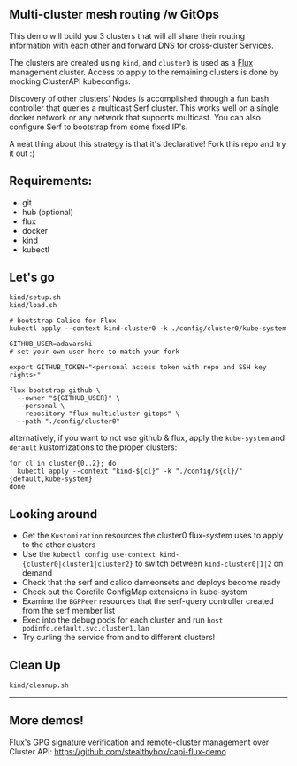## Multi-cluster mesh routing /w GitOps
This demo will build you 3 clusters that will all
share their routing information with each other and
forward DNS for cross-cluster Services.

The clusters are created using `kind`, and
`cluster0` is used as a [Flux](https://fluxcd.io) management cluster.
Access to apply to the remaining clusters is done by mocking ClusterAPI kubeconfigs.

Discovery of other clusters' Nodes is accomplished through
a fun bash controller that queries a multicast Serf cluster.
This works well on a single docker network or any network that supports multicast.
You can also configure Serf to bootstrap from some fixed IP's.

A neat thing about this strategy is that it's declarative!
Fork this repo and try it out :)

## Requirements:
   - git
   - hub (optional)
   - flux
   - docker
   - kind
   - kubectl

## Let's go

```shell
kind/setup.sh
kind/load.sh

# bootstrap Calico for Flux
kubectl apply --context kind-cluster0 -k ./config/cluster0/kube-system

GITHUB_USER=adavarski
# set your own user here to match your fork

export GITHUB_TOKEN="<personal access token with repo and SSH key rights>"

flux bootstrap github \
  --owner "${GITHUB_USER}" \
  --personal \
  --repository "flux-multicluster-gitops" \
  --path "./config/cluster0"
```
alternatively, if you want to not use github & flux, apply the `kube-system` and `default` kustomizations to the proper clusters:
```shell
for cl in cluster{0..2}; do
  kubectl apply --context "kind-${cl}" -k "./config/${cl}/"{default,kube-system}
done
```

## Looking around
- Get the `Kustomization` resources the cluster0 flux-system uses to apply to the other clusters
- Use the `kubectl config use-context kind-{cluster0|cluster1|cluster2}` to switch between `kind-cluster0|1|2` on demand
- Check that the serf and calico dameonsets and deploys become ready
- Check out the Corefile ConfigMap extensions in kube-system
- Examine the `BGPPeer` resources that the serf-query controller created from the serf member list
- Exec into the debug pods for each cluster and run `host podinfo.default.svc.cluster1.lan`
- Try curling the service from and to different clusters!


## Clean Up
```shell
kind/cleanup.sh
```

____


## More demos!
Flux's GPG signature verification and remote-cluster management over Cluster API: https://github.com/stealthybox/capi-flux-demo
